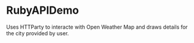 # RubyAPIDemo
Uses HTTParty to interacte with Open Weather Map and draws details for the city provided by user.
